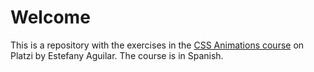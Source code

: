 # Welcome

This is a repository with the exercises in the [CSS Animations course](https://platzi.com/cursos/animaciones-css/) on Platzi by Estefany Aguilar. The course is in Spanish. 

